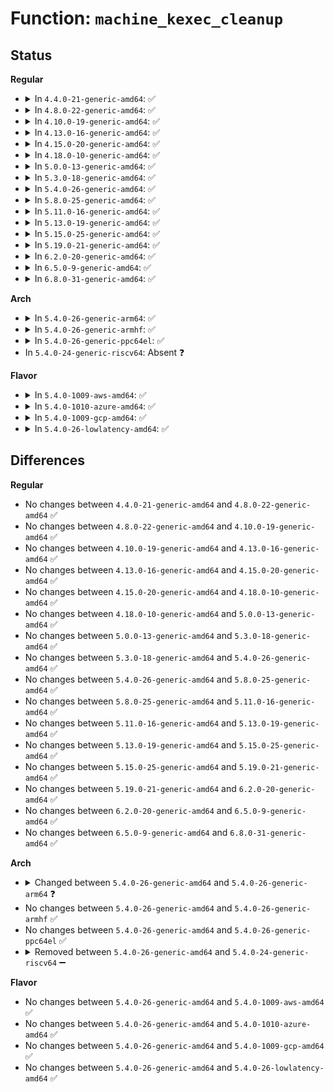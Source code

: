 # Function: <code>machine_kexec_cleanup</code>

## Status
<b>Regular</b>
<ul>
<li>
<details>
<summary>In <code>4.4.0-21-generic-amd64</code>: ✅</summary>

```c
void machine_kexec_cleanup(struct kimage * image)
```

```json
{
  "name": "machine_kexec_cleanup",
  "collision_type": "Unique Global",
  "inline_type": "No",
  "funcs": [
    {
      "addr": 18446744071579221216,
      "name": "machine_kexec_cleanup",
      "external": true,
      "loc": "arch/x86/kernel/machine_kexec_64.c:246",
      "file": "arch/x86/kernel/machine_kexec_64.c",
      "inline": "seen, unknown",
      "caller_inline": [],
      "caller_func": [
        "kernel/kexec_core.c:kimage_free"
      ]
    }
  ],
  "symbols": [
    {
      "addr": 18446744071579221216,
      "name": "machine_kexec_cleanup",
      "section": ".text",
      "bind": "STB_GLOBAL",
      "size": 16
    }
  ]
}
```
</details>
</li>
<li>
<details>
<summary>In <code>4.8.0-22-generic-amd64</code>: ✅</summary>

```c
void machine_kexec_cleanup(struct kimage * image)
```

```json
{
  "name": "machine_kexec_cleanup",
  "collision_type": "Unique Global",
  "inline_type": "No",
  "funcs": [
    {
      "addr": 18446744071579221472,
      "name": "machine_kexec_cleanup",
      "external": true,
      "loc": "arch/x86/kernel/machine_kexec_64.c:246",
      "file": "arch/x86/kernel/machine_kexec_64.c",
      "inline": "seen, unknown",
      "caller_inline": [],
      "caller_func": [
        "kernel/kexec_core.c:kimage_free"
      ]
    }
  ],
  "symbols": [
    {
      "addr": 18446744071579221472,
      "name": "machine_kexec_cleanup",
      "section": ".text",
      "bind": "STB_GLOBAL",
      "size": 16
    }
  ]
}
```
</details>
</li>
<li>
<details>
<summary>In <code>4.10.0-19-generic-amd64</code>: ✅</summary>

```c
void machine_kexec_cleanup(struct kimage * image)
```

```json
{
  "name": "machine_kexec_cleanup",
  "collision_type": "Unique Global",
  "inline_type": "No",
  "funcs": [
    {
      "addr": 18446744071579233632,
      "name": "machine_kexec_cleanup",
      "external": true,
      "loc": "arch/x86/kernel/machine_kexec_64.c:246",
      "file": "arch/x86/kernel/machine_kexec_64.c",
      "inline": "seen, unknown",
      "caller_inline": [],
      "caller_func": [
        "kernel/kexec_core.c:kimage_free"
      ]
    }
  ],
  "symbols": [
    {
      "addr": 18446744071579233632,
      "name": "machine_kexec_cleanup",
      "section": ".text",
      "bind": "STB_GLOBAL",
      "size": 16
    }
  ]
}
```
</details>
</li>
<li>
<details>
<summary>In <code>4.13.0-16-generic-amd64</code>: ✅</summary>

```c
void machine_kexec_cleanup(struct kimage * image)
```

```json
{
  "name": "machine_kexec_cleanup",
  "collision_type": "Unique Global",
  "inline_type": "No",
  "funcs": [
    {
      "addr": 18446744071579231232,
      "name": "machine_kexec_cleanup",
      "external": true,
      "loc": "arch/x86/kernel/machine_kexec_64.c:264",
      "file": "arch/x86/kernel/machine_kexec_64.c",
      "inline": "seen, unknown",
      "caller_inline": [],
      "caller_func": [
        "kernel/kexec_core.c:kimage_free"
      ]
    }
  ],
  "symbols": [
    {
      "addr": 18446744071579231232,
      "name": "machine_kexec_cleanup",
      "section": ".text",
      "bind": "STB_GLOBAL",
      "size": 16
    }
  ]
}
```
</details>
</li>
<li>
<details>
<summary>In <code>4.15.0-20-generic-amd64</code>: ✅</summary>

```c
void machine_kexec_cleanup(struct kimage * image)
```

```json
{
  "name": "machine_kexec_cleanup",
  "collision_type": "Unique Global",
  "inline_type": "No",
  "funcs": [
    {
      "addr": 18446744071579246896,
      "name": "machine_kexec_cleanup",
      "external": true,
      "loc": "arch/x86/kernel/machine_kexec_64.c:265",
      "file": "arch/x86/kernel/machine_kexec_64.c",
      "inline": "seen, unknown",
      "caller_inline": [],
      "caller_func": [
        "kernel/kexec_core.c:kimage_free"
      ]
    }
  ],
  "symbols": [
    {
      "addr": 18446744071579246896,
      "name": "machine_kexec_cleanup",
      "section": ".text",
      "bind": "STB_GLOBAL",
      "size": 16
    }
  ]
}
```
</details>
</li>
<li>
<details>
<summary>In <code>4.18.0-10-generic-amd64</code>: ✅</summary>

```c
void machine_kexec_cleanup(struct kimage * image)
```

```json
{
  "name": "machine_kexec_cleanup",
  "collision_type": "Unique Global",
  "inline_type": "No",
  "funcs": [
    {
      "addr": 18446744071579259328,
      "name": "machine_kexec_cleanup",
      "external": true,
      "loc": "arch/x86/kernel/machine_kexec_64.c:269",
      "file": "arch/x86/kernel/machine_kexec_64.c",
      "inline": "seen, unknown",
      "caller_inline": [],
      "caller_func": [
        "kernel/kexec_core.c:kimage_free"
      ]
    }
  ],
  "symbols": [
    {
      "addr": 18446744071579259328,
      "name": "machine_kexec_cleanup",
      "section": ".text",
      "bind": "STB_GLOBAL",
      "size": 116
    }
  ]
}
```
</details>
</li>
<li>
<details>
<summary>In <code>5.0.0-13-generic-amd64</code>: ✅</summary>

```c
void machine_kexec_cleanup(struct kimage * image)
```

```json
{
  "name": "machine_kexec_cleanup",
  "collision_type": "Unique Global",
  "inline_type": "No",
  "funcs": [
    {
      "addr": 18446744071579282992,
      "name": "machine_kexec_cleanup",
      "external": true,
      "loc": "arch/x86/kernel/machine_kexec_64.c:269",
      "file": "arch/x86/kernel/machine_kexec_64.c",
      "inline": "seen, unknown",
      "caller_inline": [],
      "caller_func": [
        "kernel/kexec_core.c:kimage_free"
      ]
    }
  ],
  "symbols": [
    {
      "addr": 18446744071579282992,
      "name": "machine_kexec_cleanup",
      "section": ".text",
      "bind": "STB_GLOBAL",
      "size": 116
    }
  ]
}
```
</details>
</li>
<li>
<details>
<summary>In <code>5.3.0-18-generic-amd64</code>: ✅</summary>

```c
void machine_kexec_cleanup(struct kimage * image)
```

```json
{
  "name": "machine_kexec_cleanup",
  "collision_type": "Unique Global",
  "inline_type": "No",
  "funcs": [
    {
      "addr": 18446744071579298048,
      "name": "machine_kexec_cleanup",
      "external": true,
      "loc": "arch/x86/kernel/machine_kexec_64.c:364",
      "file": "arch/x86/kernel/machine_kexec_64.c",
      "inline": "seen, unknown",
      "caller_inline": [],
      "caller_func": [
        "kernel/kexec_core.c:kimage_free"
      ]
    }
  ],
  "symbols": [
    {
      "addr": 18446744071579298048,
      "name": "machine_kexec_cleanup",
      "section": ".text",
      "bind": "STB_GLOBAL",
      "size": 116
    }
  ]
}
```
</details>
</li>
<li>
<details>
<summary>In <code>5.4.0-26-generic-amd64</code>: ✅</summary>

```c
void machine_kexec_cleanup(struct kimage * image)
```

```json
{
  "name": "machine_kexec_cleanup",
  "collision_type": "Unique Global",
  "inline_type": "No",
  "funcs": [
    {
      "addr": 18446744071579303600,
      "name": "machine_kexec_cleanup",
      "external": true,
      "loc": "arch/x86/kernel/machine_kexec_64.c:364",
      "file": "arch/x86/kernel/machine_kexec_64.c",
      "inline": "seen, unknown",
      "caller_inline": [],
      "caller_func": [
        "kernel/kexec_core.c:kimage_free"
      ]
    }
  ],
  "symbols": [
    {
      "addr": 18446744071579303600,
      "name": "machine_kexec_cleanup",
      "section": ".text",
      "bind": "STB_GLOBAL",
      "size": 116
    }
  ]
}
```
</details>
</li>
<li>
<details>
<summary>In <code>5.8.0-25-generic-amd64</code>: ✅</summary>

```c
void machine_kexec_cleanup(struct kimage * image)
```

```json
{
  "name": "machine_kexec_cleanup",
  "collision_type": "Unique Global",
  "inline_type": "No",
  "funcs": [
    {
      "addr": 18446744071579333328,
      "name": "machine_kexec_cleanup",
      "external": true,
      "loc": "arch/x86/kernel/machine_kexec_64.c:316",
      "file": "arch/x86/kernel/machine_kexec_64.c",
      "inline": "seen, unknown",
      "caller_inline": [],
      "caller_func": [
        "kernel/kexec_core.c:kimage_free"
      ]
    }
  ],
  "symbols": [
    {
      "addr": 18446744071579333328,
      "name": "machine_kexec_cleanup",
      "section": ".text",
      "bind": "STB_GLOBAL",
      "size": 119
    }
  ]
}
```
</details>
</li>
<li>
<details>
<summary>In <code>5.11.0-16-generic-amd64</code>: ✅</summary>

```c
void machine_kexec_cleanup(struct kimage * image)
```

```json
{
  "name": "machine_kexec_cleanup",
  "collision_type": "Unique Global",
  "inline_type": "No",
  "funcs": [
    {
      "addr": 18446744071579334912,
      "name": "machine_kexec_cleanup",
      "external": true,
      "loc": "arch/x86/kernel/machine_kexec_64.c:316",
      "file": "arch/x86/kernel/machine_kexec_64.c",
      "inline": "seen, unknown",
      "caller_inline": [],
      "caller_func": [
        "kernel/kexec_core.c:kimage_free"
      ]
    }
  ],
  "symbols": [
    {
      "addr": 18446744071579334912,
      "name": "machine_kexec_cleanup",
      "section": ".text",
      "bind": "STB_GLOBAL",
      "size": 119
    }
  ]
}
```
</details>
</li>
<li>
<details>
<summary>In <code>5.13.0-19-generic-amd64</code>: ✅</summary>

```c
void machine_kexec_cleanup(struct kimage * image)
```

```json
{
  "name": "machine_kexec_cleanup",
  "collision_type": "Unique Global",
  "inline_type": "No",
  "funcs": [
    {
      "addr": 18446744071579337616,
      "name": "machine_kexec_cleanup",
      "external": true,
      "loc": "arch/x86/kernel/machine_kexec_64.c:316",
      "file": "arch/x86/kernel/machine_kexec_64.c",
      "inline": "seen, unknown",
      "caller_inline": [],
      "caller_func": [
        "kernel/kexec_core.c:kimage_free"
      ]
    }
  ],
  "symbols": [
    {
      "addr": 18446744071579337616,
      "name": "machine_kexec_cleanup",
      "section": ".text",
      "bind": "STB_GLOBAL",
      "size": 119
    }
  ]
}
```
</details>
</li>
<li>
<details>
<summary>In <code>5.15.0-25-generic-amd64</code>: ✅</summary>

```c
void machine_kexec_cleanup(struct kimage * image)
```

```json
{
  "name": "machine_kexec_cleanup",
  "collision_type": "Unique Global",
  "inline_type": "No",
  "funcs": [
    {
      "addr": 18446744071579393008,
      "name": "machine_kexec_cleanup",
      "external": true,
      "loc": "arch/x86/kernel/machine_kexec_64.c:287",
      "file": "arch/x86/kernel/machine_kexec_64.c",
      "inline": "seen, unknown",
      "caller_inline": [],
      "caller_func": [
        "kernel/kexec_core.c:kimage_free"
      ]
    }
  ],
  "symbols": [
    {
      "addr": 18446744071579393008,
      "name": "machine_kexec_cleanup",
      "section": ".text",
      "bind": "STB_GLOBAL",
      "size": 119
    }
  ]
}
```
</details>
</li>
<li>
<details>
<summary>In <code>5.19.0-21-generic-amd64</code>: ✅</summary>

```c
void machine_kexec_cleanup(struct kimage * image)
```

```json
{
  "name": "machine_kexec_cleanup",
  "collision_type": "Unique Global",
  "inline_type": "No",
  "funcs": [
    {
      "addr": 18446744071579459552,
      "name": "machine_kexec_cleanup",
      "external": true,
      "loc": "arch/x86/kernel/machine_kexec_64.c:289",
      "file": "arch/x86/kernel/machine_kexec_64.c",
      "inline": "seen, unknown",
      "caller_inline": [],
      "caller_func": [
        "kernel/kexec_core.c:kimage_free"
      ]
    }
  ],
  "symbols": [
    {
      "addr": 18446744071579459552,
      "name": "machine_kexec_cleanup",
      "section": ".text",
      "bind": "STB_GLOBAL",
      "size": 127
    }
  ]
}
```
</details>
</li>
<li>
<details>
<summary>In <code>6.2.0-20-generic-amd64</code>: ✅</summary>

```c
void machine_kexec_cleanup(struct kimage * image)
```

```json
{
  "name": "machine_kexec_cleanup",
  "collision_type": "Unique Global",
  "inline_type": "No",
  "funcs": [
    {
      "addr": 18446744071579548768,
      "name": "machine_kexec_cleanup",
      "external": true,
      "loc": "arch/x86/kernel/machine_kexec_64.c:289",
      "file": "arch/x86/kernel/machine_kexec_64.c",
      "inline": "seen, unknown",
      "caller_inline": [],
      "caller_func": [
        "kernel/kexec_core.c:kimage_free"
      ]
    }
  ],
  "symbols": [
    {
      "addr": 18446744071579548768,
      "name": "machine_kexec_cleanup",
      "section": ".text",
      "bind": "STB_GLOBAL",
      "size": 127
    }
  ]
}
```
</details>
</li>
<li>
<details>
<summary>In <code>6.5.0-9-generic-amd64</code>: ✅</summary>

```c
void machine_kexec_cleanup(struct kimage * image)
```

```json
{
  "name": "machine_kexec_cleanup",
  "collision_type": "Unique Global",
  "inline_type": "No",
  "funcs": [
    {
      "addr": 18446744071579564064,
      "name": "machine_kexec_cleanup",
      "external": true,
      "loc": "arch/x86/kernel/machine_kexec_64.c:289",
      "file": "arch/x86/kernel/machine_kexec_64.c",
      "inline": "seen, unknown",
      "caller_inline": [],
      "caller_func": [
        "kernel/kexec_core.c:kimage_free"
      ]
    }
  ],
  "symbols": [
    {
      "addr": 18446744071579564064,
      "name": "machine_kexec_cleanup",
      "section": ".text",
      "bind": "STB_GLOBAL",
      "size": 127
    }
  ]
}
```
</details>
</li>
<li>
<details>
<summary>In <code>6.8.0-31-generic-amd64</code>: ✅</summary>

```c
void machine_kexec_cleanup(struct kimage * image)
```

```json
{
  "name": "machine_kexec_cleanup",
  "collision_type": "Unique Global",
  "inline_type": "No",
  "funcs": [
    {
      "addr": 18446744071579591600,
      "name": "machine_kexec_cleanup",
      "external": true,
      "loc": "arch/x86/kernel/machine_kexec_64.c:286",
      "file": "arch/x86/kernel/machine_kexec_64.c",
      "inline": "seen, unknown",
      "caller_inline": [],
      "caller_func": [
        "kernel/kexec_core.c:kimage_free"
      ]
    }
  ],
  "symbols": [
    {
      "addr": 18446744071579591600,
      "name": "machine_kexec_cleanup",
      "section": ".text",
      "bind": "STB_GLOBAL",
      "size": 127
    }
  ]
}
```
</details>
</li>
</ul>
<b>Arch</b>
<ul>
<li>
<details>
<summary>In <code>5.4.0-26-generic-arm64</code>: ✅</summary>

```c
void machine_kexec_cleanup(struct kimage * kimage)
```

```json
{
  "name": "machine_kexec_cleanup",
  "collision_type": "Unique Global",
  "inline_type": "No",
  "funcs": [
    {
      "addr": 18446603336490326776,
      "name": "machine_kexec_cleanup",
      "external": true,
      "loc": "arch/arm64/kernel/machine_kexec.c:56",
      "file": "arch/arm64/kernel/machine_kexec.c",
      "inline": "seen, unknown",
      "caller_inline": [],
      "caller_func": [
        "kernel/kexec_core.c:kimage_free",
        "kernel/kexec_core.c:kimage_free"
      ]
    }
  ],
  "symbols": [
    {
      "addr": 18446603336490326776,
      "name": "machine_kexec_cleanup",
      "section": ".text",
      "bind": "STB_GLOBAL",
      "size": 24
    }
  ]
}
```
</details>
</li>
<li>
<details>
<summary>In <code>5.4.0-26-generic-armhf</code>: ✅</summary>

```c
void machine_kexec_cleanup(struct kimage * image)
```

```json
{
  "name": "machine_kexec_cleanup",
  "collision_type": "Unique Global",
  "inline_type": "No",
  "funcs": [
    {
      "addr": 3224457908,
      "name": "machine_kexec_cleanup",
      "external": true,
      "loc": "arch/arm/kernel/machine_kexec.c:78",
      "file": "arch/arm/kernel/machine_kexec.c",
      "inline": "seen, unknown",
      "caller_inline": [],
      "caller_func": [
        "kernel/kexec_core.c:kimage_free"
      ]
    }
  ],
  "symbols": [
    {
      "addr": 3224457908,
      "name": "machine_kexec_cleanup",
      "section": ".text",
      "bind": "STB_GLOBAL",
      "size": 24
    }
  ]
}
```
</details>
</li>
<li>
<details>
<summary>In <code>5.4.0-26-generic-ppc64el</code>: ✅</summary>

```c
void machine_kexec_cleanup(struct kimage * image)
```

```json
{
  "name": "machine_kexec_cleanup",
  "collision_type": "Unique Global",
  "inline_type": "No",
  "funcs": [
    {
      "addr": 13835058055282623344,
      "name": "machine_kexec_cleanup",
      "external": true,
      "loc": "arch/powerpc/kernel/machine_kexec.c:64",
      "file": "arch/powerpc/kernel/machine_kexec.c",
      "inline": "seen, unknown",
      "caller_inline": [],
      "caller_func": [
        "kernel/kexec_core.c:kimage_free",
        "kernel/kexec_core.c:kimage_free"
      ]
    }
  ],
  "symbols": [
    {
      "addr": 13835058055282623344,
      "name": "machine_kexec_cleanup",
      "section": ".text",
      "bind": "STB_GLOBAL",
      "size": 12
    }
  ]
}
```
</details>
</li>
<li>
In <code>5.4.0-24-generic-riscv64</code>: Absent ❓
</li>
</ul>
<b>Flavor</b>
<ul>
<li>
<details>
<summary>In <code>5.4.0-1009-aws-amd64</code>: ✅</summary>

```c
void machine_kexec_cleanup(struct kimage * image)
```

```json
{
  "name": "machine_kexec_cleanup",
  "collision_type": "Unique Global",
  "inline_type": "No",
  "funcs": [
    {
      "addr": 18446744071579299408,
      "name": "machine_kexec_cleanup",
      "external": true,
      "loc": "arch/x86/kernel/machine_kexec_64.c:364",
      "file": "arch/x86/kernel/machine_kexec_64.c",
      "inline": "seen, unknown",
      "caller_inline": [],
      "caller_func": [
        "kernel/kexec_core.c:kimage_free"
      ]
    }
  ],
  "symbols": [
    {
      "addr": 18446744071579299408,
      "name": "machine_kexec_cleanup",
      "section": ".text",
      "bind": "STB_GLOBAL",
      "size": 116
    }
  ]
}
```
</details>
</li>
<li>
<details>
<summary>In <code>5.4.0-1010-azure-amd64</code>: ✅</summary>

```c
void machine_kexec_cleanup(struct kimage * image)
```

```json
{
  "name": "machine_kexec_cleanup",
  "collision_type": "Unique Global",
  "inline_type": "No",
  "funcs": [
    {
      "addr": 18446744071579234928,
      "name": "machine_kexec_cleanup",
      "external": true,
      "loc": "arch/x86/kernel/machine_kexec_64.c:364",
      "file": "arch/x86/kernel/machine_kexec_64.c",
      "inline": "seen, unknown",
      "caller_inline": [],
      "caller_func": [
        "kernel/kexec_core.c:kimage_free"
      ]
    }
  ],
  "symbols": [
    {
      "addr": 18446744071579234928,
      "name": "machine_kexec_cleanup",
      "section": ".text",
      "bind": "STB_GLOBAL",
      "size": 116
    }
  ]
}
```
</details>
</li>
<li>
<details>
<summary>In <code>5.4.0-1009-gcp-amd64</code>: ✅</summary>

```c
void machine_kexec_cleanup(struct kimage * image)
```

```json
{
  "name": "machine_kexec_cleanup",
  "collision_type": "Unique Global",
  "inline_type": "No",
  "funcs": [
    {
      "addr": 18446744071579300608,
      "name": "machine_kexec_cleanup",
      "external": true,
      "loc": "arch/x86/kernel/machine_kexec_64.c:364",
      "file": "arch/x86/kernel/machine_kexec_64.c",
      "inline": "seen, unknown",
      "caller_inline": [],
      "caller_func": [
        "kernel/kexec_core.c:kimage_free"
      ]
    }
  ],
  "symbols": [
    {
      "addr": 18446744071579300608,
      "name": "machine_kexec_cleanup",
      "section": ".text",
      "bind": "STB_GLOBAL",
      "size": 116
    }
  ]
}
```
</details>
</li>
<li>
<details>
<summary>In <code>5.4.0-26-lowlatency-amd64</code>: ✅</summary>

```c
void machine_kexec_cleanup(struct kimage * image)
```

```json
{
  "name": "machine_kexec_cleanup",
  "collision_type": "Unique Global",
  "inline_type": "No",
  "funcs": [
    {
      "addr": 18446744071579309440,
      "name": "machine_kexec_cleanup",
      "external": true,
      "loc": "arch/x86/kernel/machine_kexec_64.c:364",
      "file": "arch/x86/kernel/machine_kexec_64.c",
      "inline": "seen, unknown",
      "caller_inline": [],
      "caller_func": [
        "kernel/kexec_core.c:kimage_free"
      ]
    }
  ],
  "symbols": [
    {
      "addr": 18446744071579309440,
      "name": "machine_kexec_cleanup",
      "section": ".text",
      "bind": "STB_GLOBAL",
      "size": 116
    }
  ]
}
```
</details>
</li>
</ul>

## Differences
<b>Regular</b>
<ul>
<li>
No changes between <code>4.4.0-21-generic-amd64</code> and <code>4.8.0-22-generic-amd64</code> ✅
</li>
<li>
No changes between <code>4.8.0-22-generic-amd64</code> and <code>4.10.0-19-generic-amd64</code> ✅
</li>
<li>
No changes between <code>4.10.0-19-generic-amd64</code> and <code>4.13.0-16-generic-amd64</code> ✅
</li>
<li>
No changes between <code>4.13.0-16-generic-amd64</code> and <code>4.15.0-20-generic-amd64</code> ✅
</li>
<li>
No changes between <code>4.15.0-20-generic-amd64</code> and <code>4.18.0-10-generic-amd64</code> ✅
</li>
<li>
No changes between <code>4.18.0-10-generic-amd64</code> and <code>5.0.0-13-generic-amd64</code> ✅
</li>
<li>
No changes between <code>5.0.0-13-generic-amd64</code> and <code>5.3.0-18-generic-amd64</code> ✅
</li>
<li>
No changes between <code>5.3.0-18-generic-amd64</code> and <code>5.4.0-26-generic-amd64</code> ✅
</li>
<li>
No changes between <code>5.4.0-26-generic-amd64</code> and <code>5.8.0-25-generic-amd64</code> ✅
</li>
<li>
No changes between <code>5.8.0-25-generic-amd64</code> and <code>5.11.0-16-generic-amd64</code> ✅
</li>
<li>
No changes between <code>5.11.0-16-generic-amd64</code> and <code>5.13.0-19-generic-amd64</code> ✅
</li>
<li>
No changes between <code>5.13.0-19-generic-amd64</code> and <code>5.15.0-25-generic-amd64</code> ✅
</li>
<li>
No changes between <code>5.15.0-25-generic-amd64</code> and <code>5.19.0-21-generic-amd64</code> ✅
</li>
<li>
No changes between <code>5.19.0-21-generic-amd64</code> and <code>6.2.0-20-generic-amd64</code> ✅
</li>
<li>
No changes between <code>6.2.0-20-generic-amd64</code> and <code>6.5.0-9-generic-amd64</code> ✅
</li>
<li>
No changes between <code>6.5.0-9-generic-amd64</code> and <code>6.8.0-31-generic-amd64</code> ✅
</li>
</ul>
<b>Arch</b>
<ul>
<li>
<details>
<summary>Changed between <code>5.4.0-26-generic-amd64</code> and <code>5.4.0-26-generic-arm64</code> ❓</summary>
<ul>
<li>
<b>Param added. </b>
<code>struct kimage * kimage</code>
</li>
<li>
<b>Param removed. </b>
<code>struct kimage * image</code>
</li>
</ul>
</details>
</li>
<li>
No changes between <code>5.4.0-26-generic-amd64</code> and <code>5.4.0-26-generic-armhf</code> ✅
</li>
<li>
No changes between <code>5.4.0-26-generic-amd64</code> and <code>5.4.0-26-generic-ppc64el</code> ✅
</li>
<li>
<details>
<summary>Removed between <code>5.4.0-26-generic-amd64</code> and <code>5.4.0-24-generic-riscv64</code> ➖</summary>

```c
void machine_kexec_cleanup(struct kimage * image)
```
</details>
</li>
</ul>
<b>Flavor</b>
<ul>
<li>
No changes between <code>5.4.0-26-generic-amd64</code> and <code>5.4.0-1009-aws-amd64</code> ✅
</li>
<li>
No changes between <code>5.4.0-26-generic-amd64</code> and <code>5.4.0-1010-azure-amd64</code> ✅
</li>
<li>
No changes between <code>5.4.0-26-generic-amd64</code> and <code>5.4.0-1009-gcp-amd64</code> ✅
</li>
<li>
No changes between <code>5.4.0-26-generic-amd64</code> and <code>5.4.0-26-lowlatency-amd64</code> ✅
</li>
</ul>
